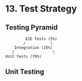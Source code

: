 # 13. Test Strategy

## Testing Pyramid

```
         E2E Tests (5%)
        /           \
    Integration (25%)
   /                 \
Unit Tests (70%)
```

## Unit Testing

```python